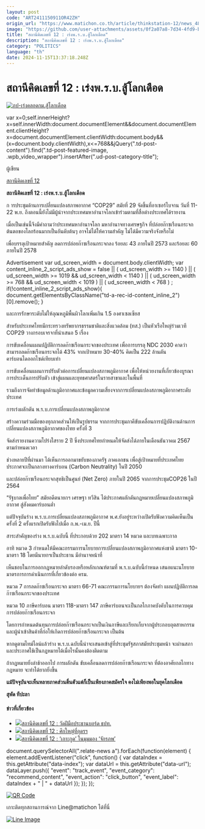 ```yaml
---
layout: post
code: "ART2411150911OR42ZH"
origin_url: "https://www.matichon.co.th/article/thinkstation-12/news_4898976"
image: "https://github.com/user-attachments/assets/0f2a07a8-7d34-4fd9-bdd3-6b966af5b737"
title: "สถานีคิดเลขที่ 12 : เร่งพ.ร.บ.สู้โลกเดือด"
description: "สถานีคิดเลขที่ 12 : เร่งพ.ร.บ.สู้โลกเดือด"
category: "POLITICS"
language: "th"
date: 2024-11-15T13:37:18.248Z
---
```


# สถานีคิดเลขที่ 12 : เร่งพ.ร.บ.สู้โลกเดือด

[![](https://www.matichon.co.th/wp-content/uploads/2024/11/ภป-เร่งคลอดกม.สู้โลกเดือด.jpg "ภป-เร่งคลอดกม.สู้โลกเดือด")](https://www.matichon.co.th/wp-content/uploads/2024/11/ภป-เร่งคลอดกม.สู้โลกเดือด.jpg)

var x=0;self.innerHeight?x=self.innerWidth:document.documentElement&&document.documentElement.clientHeight?x=document.documentElement.clientWidth:document.body&&(x=document.body.clientWidth),x<=768&&jQuery(".td-post-content").find(".td-post-featured-image, .wpb\_video\_wrapper").insertAfter(".ud-post-category-title");

ผู้เขียน

[สถานีคิดเลขที่ 12](https://www.matichon.co.th/columnist/%e0%b8%aa%e0%b8%96%e0%b8%b2%e0%b8%99%e0%b8%b5%e0%b8%84%e0%b8%b4%e0%b8%94%e0%b9%80%e0%b8%a5%e0%b8%82%e0%b8%97%e0%b8%b5%e0%b9%88-12)

**สถานีคิดเลขที่ 12 : เร่งพ.ร.บ.สู้โลกเดือด**

ก ารประชุมด้านการเปลี่ยนแปลงสภาพอากาศ “COP29” สมัยที่ 29 จัดขึ้นที่อาเซอร์ไบจาน วันที่ 11-22 พ.ย. ถึงตอนนี้ยังไม่มีผู้นำจากประเทศมหาอำนาจโลกเข้าร่วมตามที่สื่อต่างประเทศได้รายงาน

เมื่อเป็นเช่นนี้จึงมีคำถามว่าประเทศมหาอำนาจโลก มหาอำนาจทางเศรษฐกิจ ที่ปล่อยก๊าซเรือนกระจกต้นตอของโลกร้อนมากเป็นอันดับต้นๆ อาจไม่ได้ให้ความสำคัญ ไม่ได้มีความจริงจังหรือไม่

เพื่อบรรลุเป้าหมายสำคัญ ลดการปล่อยก๊าซเรือนกระจกลง ร้อยละ 43 ภายในปี 2573 และร้อยละ 60 ภายในปี 2578

Advertisement var ud\_screen\_width = document.body.clientWidth; var content\_inline\_2\_script\_ads\_show = false || ( ud\_screen\_width >= 1140 ) || ( ud\_screen\_width >= 1019 && ud\_screen\_width < 1140 ) || ( ud\_screen\_width >= 768 && ud\_screen\_width < 1019 ) || ( ud\_screen\_width < 768 ) ; if(!content\_inline\_2\_script\_ads\_show){ document.getElementsByClassName("td-a-rec-id-content\_inline\_2")\[0\].remove(); }

และการรักษาระดับไม่ให้อุณหภูมิพื้นผิวโลกเพิ่มเกิน 1.5 องศาเซลเซียส

สำหรับประเทศไทยมีกระทรวงทรัพยากรธรรมชาติและสิ่งแวดล้อม (ทส.) เป็นหัวเรือใหญ่ร่วมเวที COP29 วางกรอบเจรจาที่นำเสนอ 5 เรื่อง

การขับเคลื่อนแผนปฏิบัติการลดก๊าซเรือนกระจกของประเทศ เพื่อการบรรลุ NDC 2030 คาดว่าสามารถลดก๊าซเรือนกระจกได้ 43% จากเป้าหมาย 30-40% คิดเป็น 222 ล้านตันคาร์บอนไดออกไซด์เทียบเท่า

การขับเคลื่อนแผนการปรับตัวต่อการเปลี่ยนแปลงสภาพภูมิอากาศ เพื่อให้หน่วยงานที่เกี่ยวข้องบูรณาการประเด็นการปรับตัว เข้าสู่แผนและยุทธศาสตร์ในรายสาขาและในพื้นที่

รวมถึงการจัดทำข้อมูลด้านภูมิอากาศและข้อมูลความเสี่ยงจากการเปลี่ยนแปลงสภาพภูมิอากาศระดับประเทศ

การเร่งผลักดัน พ.ร.บ.การเปลี่ยนแปลงสภาพภูมิอากาศ

สร้างความร่วมมือของทุกภาคส่วนให้เป็นรูปธรรม จากการประชุมภาคีขับเคลื่อนการปฏิบัติงานด้านการเปลี่ยนแปลงสภาพภูมิอากาศของไทย ครั้งที่ 3

จัดส่งรายงานความโปร่งใสราย 2 ปี ซึ่งประเทศไทยกำหนดให้จัดส่งได้ภายในเดือนธันวาคม 2567 ตามกำหนดเวลา

ช่วงหลายปีที่ผ่านมา ได้เห็นการออกมาขยับของภาครัฐ ภาคเอกชน เพื่อสู่เป้าหมายที่ประเทศไทยประกาศจะเป็นกลางทางคาร์บอน (Carbon Neutrality) ในปี 2050

และปล่อยก๊าซเรือนกระจกสุทธิเป็นศูนย์ (Net Zero) ภายในปี 2065 จากการประชุมCOP26 ในปี 2564

“รัฐบาลเพื่อไทย” สมัยอดีตนายกฯ เศรษฐา ทวีสิน ได้ประกาศผลักดันกฎหมายเปลี่ยนแปลงสภาพภูมิอากาศ สู่สังคมคาร์บอนต่ำ

แต่ปัจจุบันร่าง พ.ร.บ.การเปลี่ยนแปลงสภาพภูมิอากาศ พ.ศ.ยังอยู่ระหว่างเปิดรับฟังความคิดเห็นเป็นครั้งที่ 2 ครั้งแรกเปิดรับฟังไปเมื่อ ก.พ.-เม.ย. ปีนี้

สาระสำคัญของร่าง พ.ร.บ.ฉบับนี้ ที่ประกอบด้วย 202 มาตรา 14 หมวด และบทเฉพาะกาล

อาทิ หมวด 3 กำหนดให้มีคณะกรรมการนโยบายการเปลี่ยนแปลงสภาพภูมิอากาศแห่งชาติ มาตรา 10-มาตรา 18 โดยมีนายกฯเป็นประธาน มีอำนาจหน้าที่

เห็นชอบในการออกกฎหมายลำดับรองหรือหลักเกณฑ์ตามที่ พ.ร.บ.ฉบับนี้กำหนด เสนอแนะนโยบาย มาตรการการดำเนินการที่เกี่ยวข้องต่อ ครม.

หมวด 7 การลดก๊าซเรือนกระจก มาตรา 66-71 คณะกรรมการนโยบายฯ ต้องจัดทำ แผนปฏิบัติการลดก๊าซเรือนกระจกของประเทศ

หมวด 10 ภาษีคาร์บอน มาตรา 118-มาตรา 147 ภาษีคาร์บอนจะเป็นกลไกภาคบังคับในการควบคุมการปล่อยก๊าซเรือนกระจก

โดยการกำหนดต้นทุนการปล่อยก๊าซเรือนกระจกเป็นเงินภาษีและเรียกเก็บจากผู้ประกอบอุตสาหกรรมและผู้นำเข้าสินค้าที่ก่อให้เกิดการปล่อยก๊าซเรือนกระจก เป็นต้น

หากดูตามไทม์ไลน์แล้วร่าง พ.ร.บ.ฉบับนี้น่าจะเสนอเข้าสู่ที่ประชุมรัฐสภาสมัยประชุมหน้า จะผ่านสภา และประกาศใช้เป็นกฎหมายได้เมื่อไรนั้นคงต้องติดตาม

ถ้ากฎหมายยิ่งล่าช้าออกไป การผลักดัน ขับเคลื่อนลดการปล่อยก๊าซเรือนกระจก ที่ต้องอาศัยกลไกทางกฎหมาย จะทำได้ยากยิ่งขึ้น

**แม้ปัจจุบันจะเห็นหลายภาคส่วนตื่นตัวแต่ก็เป็นเพียงภาคสมัครใจ คงไม่เพียงพอในยุคโลกเดือด**

**สุพัด ทีปะลา**

#### ข่าวที่เกี่ยวข้อง

*   [![](https://www.matichon.co.th/wp-content/uploads/2024/11/021311.jpg)สถานีคิดเลขที่ 12 : วัดฝีมือประธานบอร์ด ธปท.](https://www.matichon.co.th/article/thinkstation-12/news_4896310)
*   [![](https://www.matichon.co.th/wp-content/uploads/2024/11/ภป-ศึกใหญ่ที่อุดรฯ.jpg)สถานีคิดเลขที่ 12 : ศึกใหญ่ที่อุดรฯ](https://www.matichon.co.th/article/thinkstation-12/news_4893438)
*   [![](https://www.matichon.co.th/wp-content/uploads/2024/11/ภป-เกาะกูดในมุมมองจักรภพ.jpg)สถานีคิดเลขที่ 12 : ‘เกาะกูด’ ในมุมมอง ‘จักรภพ’](https://www.matichon.co.th/article/thinkstation-12/news_4891852)

document.querySelectorAll(".relate-news a").forEach(function(element) { element.addEventListener("click", function() { var dataIndex = this.getAttribute("data-index"); var dataUrl = this.getAttribute("data-url"); dataLayer.push({ "event": "track\_event", "event\_category": "recommend\_content", "event\_action": "click\_button", "event\_label": dataIndex + " | " + dataUrl }); }); });

[![QR Code](https://www.matichon.co.th/wp-content/uploads/2023/07/wob1371z.jpg)](https://lin.ee/ht0nDxX)

เกาะติดทุกสถานการณ์จาก Line@matichon ได้ที่นี่

[![Line Image](https://www.matichon.co.th/wp-content/uploads/2023/07/th.png)](https://lin.ee/ht0nDxX)